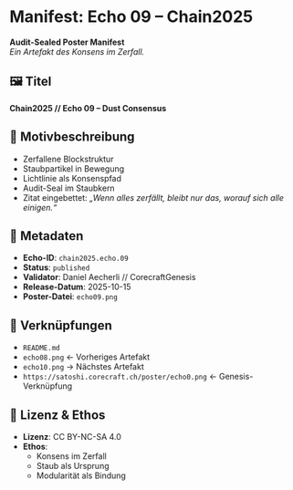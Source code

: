 # Manifest: Echo 09 – Chain2025

**Audit-Sealed Poster Manifest**  
_Ein Artefakt des Konsens im Zerfall._

## 🖼️ Titel  
**Chain2025 // Echo 09 – Dust Consensus**

## 📐 Motivbeschreibung  
- Zerfallene Blockstruktur  
- Staubpartikel in Bewegung  
- Lichtlinie als Konsenspfad  
- Audit-Seal im Staubkern  
- Zitat eingebettet: *„Wenn alles zerfällt, bleibt nur das, worauf sich alle einigen.“*

## 📜 Metadaten  
- **Echo-ID**: `chain2025.echo.09`  
- **Status**: `published`  
- **Validator**: Daniel Aecherli // CorecraftGenesis  
- **Release-Datum**: 2025-10-15  
- **Poster-Datei**: `echo09.png`

## 🔗 Verknüpfungen  
- `README.md`  
- `echo08.png` ← Vorheriges Artefakt  
- `echo10.png` → Nächstes Artefakt  
- `https://satoshi.corecraft.ch/poster/echo0.png` ← Genesis-Verknüpfung

## 🧭 Lizenz & Ethos  
- **Lizenz**: CC BY-NC-SA 4.0  
- **Ethos**:  
  - Konsens im Zerfall  
  - Staub als Ursprung  
  - Modularität als Bindung
